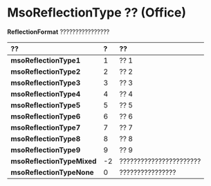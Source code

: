 
# MsoReflectionType ?? (Office)

 **ReflectionFormat** ????????????????



|**??**|**?**|**??**|
|:-----|:-----|:-----|
|**msoReflectionType1**|1|?? 1|
|**msoReflectionType2**|2|?? 2|
|**msoReflectionType3**|3|?? 3|
|**msoReflectionType4**|4|?? 4|
|**msoReflectionType5**|5|?? 5|
|**msoReflectionType6**|6|?? 6|
|**msoReflectionType7**|7|?? 7|
|**msoReflectionType8**|8|?? 8|
|**msoReflectionType9**|9|?? 9|
|**msoReflectionTypeMixed**|-2|???????????????????????|
|**msoReflectionTypeNone**|0|????????????????|

